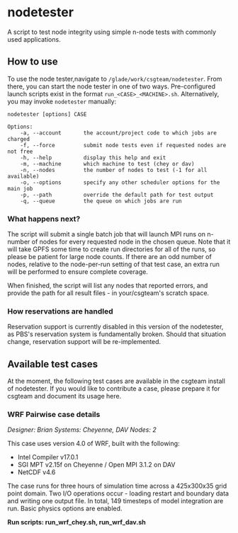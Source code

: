 # nodetester
A script to test node integrity using simple n-node tests with commonly used applications.

## How to use
To use the node tester,navigate to `/glade/work/csgteam/nodetester`. From there, you can start the node tester in one of two ways. Pre-configured launch scripts exist in the format `run_<CASE>_<MACHINE>.sh`. Alternatively, you may invoke `nodetester` manually:

```
nodetester [options] CASE

Options:
    -a, --account       the account/project code to which jobs are charged
    -f, --force         submit node tests even if requested nodes are not free
    -h, --help          display this help and exit
    -m, --machine       which machine to test (chey or dav)
    -n, --nodes         the number of nodes to test (-1 for all available)
    -o, --options       specify any other scheduler options for the main job
    -p, --path          override the default path for test output
    -q, --queue         the queue on which jobs are run
```

### What happens next?

The script will submit a single batch job that will launch MPI runs on n-number of nodes for every requested node in the chosen queue. Note that it will take GPFS some time to create run directories for all of the runs, so please be patient for large node counts. If there are an odd number of nodes, relative to the node-per-run setting of that test case, an extra run will be performed to ensure complete coverage.

When finished, the script will list any nodes that reported errors, and provide the path for all result files - in your/csgteam's scratch space.

### How reservations are handled

Reservation support is currently disabled in this version of the nodetester, as PBS's reservation system is fundamentally broken. Should that situation change, reservation support will be re-implemented.

## Available test cases

At the moment, the following test cases are available in the csgteam install of nodetester. If you would like to contribute a case, please prepare it for csgteam and document its usage here.

### WRF Pairwise case details

*Designer: Brian*
*Systems:  Cheyenne, DAV*
*Nodes:    2*

This case uses version 4.0 of WRF, built with the following:

* Intel Compiler v17.0.1
* SGI MPT v2.15f on Cheyenne / Open MPI 3.1.2 on DAV
* NetCDF v4.6

The case runs for three hours of simulation time across a 425x300x35 grid point domain. Two I/O operations occur - loading restart and boundary data and writing one output file. In total, 149 timesteps of model integration are run. Basic physics options are enabled.

**Run scripts: run_wrf_chey.sh, run_wrf_dav.sh**
